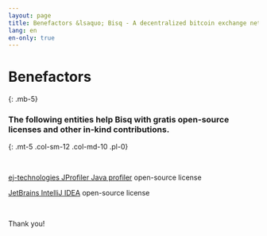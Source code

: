 ```yaml
---
layout: page
title: Benefactors &lsaquo; Bisq - A decentralized bitcoin exchange network
lang: en
en-only: true
---
```


# Benefactors
{: .mb-5}

### The following entities help Bisq with gratis open-source licenses and other in-kind contributions.
{: .mt-5 .col-sm-12 .col-md-10 .pl-0}

<br>

<p><a href="https://www.ej-technologies.com/products/jprofiler/overview.html" target="_blank">ej-technologies JProfiler Java profiler</a> open-source license</p>

<p><a href="https://www.jetbrains.com/idea/" target="_blank">JetBrains IntelliJ IDEA</a> open-source license</p>

<br>

<p>Thank you!</p>

